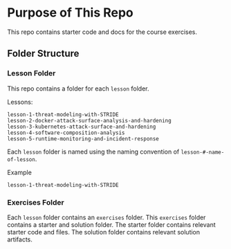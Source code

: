 # Purpose of This Repo

This repo contains starter code and docs for the course exercises.

## Folder Structure

### Lesson Folder

This repo contains a folder for each `lesson` folder.

Lessons:
```
lesson-1-threat-modeling-with-STRIDE
lesson-2-docker-attack-surface-analysis-and-hardening
lesson-3-kubernetes-attack-surface-and-hardening
lesson-4-software-composition-analysis
lesson-5-runtime-monitoring-and-incident-response

```

Each `lesson` folder is named using the naming convention of `lesson-#-name-of-lesson`.

Example
```
lesson-1-threat-modeling-with-STRIDE
```

### Exercises Folder

Each `lesson` folder contains an `exercises` folder. This `exercises` folder contains a starter and solution folder. The starter folder contains relevant starter code and files. The solution folder contains relevant solution artifacts.
